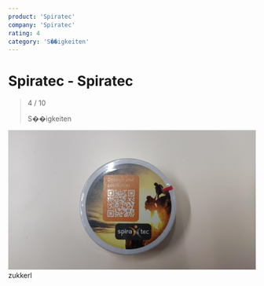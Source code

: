 ```yaml
---
product: 'Spiratec'
company: 'Spiratec'
rating: 4
category: 'S��igkeiten'
---
```


# Spiratec - Spiratec
>
> 4 / 10
>
> S��igkeiten

![Spiratec](./assets/spiratec-spiratec-a9ea83be-703d-4aff-a60b-9b99d437903e.jpg)
zukkerl

